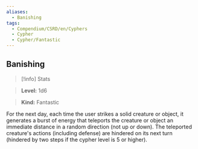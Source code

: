 ```yaml
---
aliases:
  - Banishing
tags:
  - Compendium/CSRD/en/Cyphers
  - Cypher
  - Cypher/Fantastic
---
```

  
    
## Banishing    
>[!info] Stats    
> **Level:** 1d6    
> **Kind:** Fantastic  
    
For the next day, each time the user strikes a solid creature or object, it generates a burst of energy that teleports the creature or object an immediate distance in a random direction (not up or down). The teleported creature's actions (including defense) are hindered on its next turn (hindered by two steps if the cypher level is 5 or higher).
